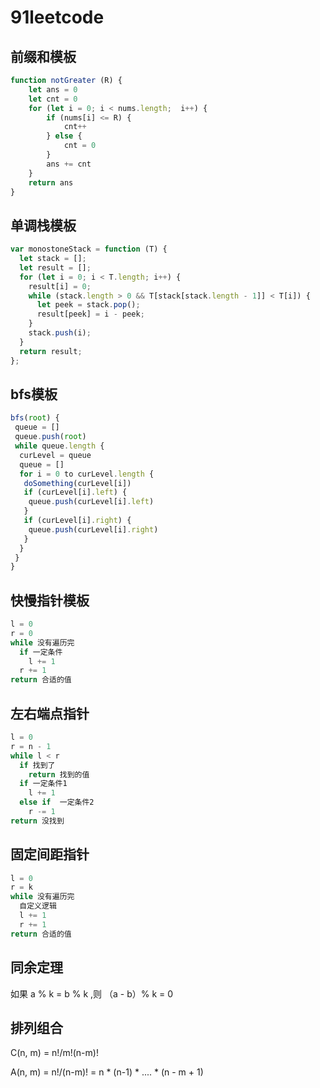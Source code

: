 # 91leetcode

## 前缀和模板

```js
function notGreater (R) {
    let ans = 0
    let cnt = 0
    for (let i = 0; i < nums.length;  i++) {
        if (nums[i] <= R) {
            cnt++
        } else {
            cnt = 0
        }
        ans += cnt
    }
    return ans
}
```

## 单调栈模板

```js
var monostoneStack = function (T) {
  let stack = [];
  let result = [];
  for (let i = 0; i < T.length; i++) {
    result[i] = 0;
    while (stack.length > 0 && T[stack[stack.length - 1]] < T[i]) {
      let peek = stack.pop();
      result[peek] = i - peek;
    }
    stack.push(i);
  }
  return result;
};
```

## bfs模板

```js
bfs(root) {
 queue = []
 queue.push(root)
 while queue.length {
  curLevel = queue
  queue = []
  for i = 0 to curLevel.length {
   doSomething(curLevel[i])
   if (curLevel[i].left) {
    queue.push(curLevel[i].left)
   }
   if (curLevel[i].right) {
    queue.push(curLevel[i].right)
   }
  }
 }
}
```

## 快慢指针模板

```js
l = 0
r = 0
while 没有遍历完
  if 一定条件
    l += 1
  r += 1
return 合适的值
```

## 左右端点指针

```js
l = 0
r = n - 1
while l < r
  if 找到了
    return 找到的值
  if 一定条件1
    l += 1
  else if  一定条件2
    r -= 1
return 没找到
```

## 固定间距指针

```js
l = 0
r = k
while 没有遍历完
  自定义逻辑
  l += 1
  r += 1
return 合适的值
```

## 同余定理

如果 a % k = b % k ,则 （a - b）% k = 0

## 排列组合

C(n, m) = n!/m!(n-m)!

A(n, m) = n!/(n-m)! = n * (n-1) * .... * (n - m + 1)